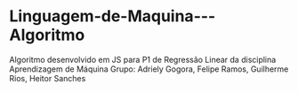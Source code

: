 # Linguagem-de-Maquina---Algoritmo
Algoritmo desenvolvido em JS para P1 de Regressão Linear da disciplina Aprendizagem de Máquina
Grupo:
Adriely Gogora,
Felipe Ramos,
Guilherme Rios,
Heitor Sanches
